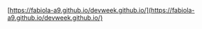  [https://fabiola-a9.github.io/devweek.github.io/](https://fabiola-a9.github.io/devweek.github.io/)
